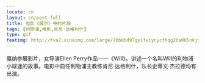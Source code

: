```yaml
---
locate: cn
layout: cn/post-full
title: 电影《威尔》中的片段
tags: [利物浦,电影,肯尼·达格利什]
type: gif
featimg: http://tva2.sinaimg.com/large/7bb8bd97gy1fxiycycfhqg20a005nkjm.gif
---
```


戛纳参展影片，女导演Ellen Perry作品——《Will》。讲述一个名叫Will的利物浦小球迷的故事。电影中前任利物浦主教练肯尼·达格利什，队长史蒂文·杰拉德均有出演。